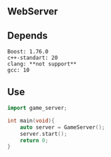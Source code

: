 ## WebServer


## Depends
````
Boost: 1.76.0
c++-standart: 20
clang: **not support**
gcc: 10
````


## Use

```cpp
import game_server;

int main(void){
    auto server = GameServer();
    server.start();
    return 0;
}
```